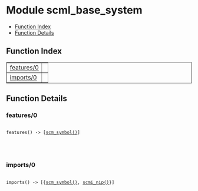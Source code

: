 

# Module scml_base_system #
* [Function Index](#index)
* [Function Details](#functions)


<a name="index"></a>

## Function Index ##


<table width="100%" border="1" cellspacing="0" cellpadding="2" summary="function index"><tr><td valign="top"><a href="#features-0">features/0</a></td><td></td></tr><tr><td valign="top"><a href="#imports-0">imports/0</a></td><td></td></tr></table>


<a name="functions"></a>

## Function Details ##

<a name="features-0"></a>

### features/0 ###


<pre><code>
features() -&gt; [<a href="#type-scm_symbol">scm_symbol()</a>]
</code></pre>

<br></br>



<a name="imports-0"></a>

### imports/0 ###


<pre><code>
imports() -&gt; [{<a href="#type-scm_symbol">scm_symbol()</a>, <a href="#type-scmi_nip">scmi_nip()</a>}]
</code></pre>

<br></br>



